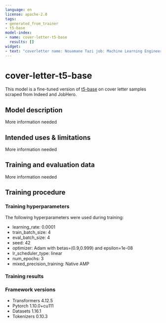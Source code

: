```yaml
---
language: en
license: apache-2.0
tags:
- generated_from_trainer
- t5-base
model-index:
- name: cover-letter-t5-base
  results: []
widget:
- text: "coverletter name: Nouamane Tazi job: Machine Learning Engineer at HuggingFace background: Master's student in AI at the University of Paris Saclay experiences: I participated in the Digital Tech Year program, developing three minimal valuable products for three companies in a 7-week constraint. I also spent 1 year as a machine learning engineer for Flashbrand where I mainly worked on their chatbot . And I recently completed the HuggingFace course, where I built an amazing huggingface space. I am a strong team player."
---
```


<!-- This model card has been generated automatically according to the information the Trainer had access to. You
should probably proofread and complete it, then remove this comment. -->

# cover-letter-t5-base

This model is a fine-tuned version of [t5-base](https://huggingface.co/t5-base) on cover letter samples scraped from Indeed and JobHero.

## Model description

More information needed

## Intended uses & limitations

More information needed

## Training and evaluation data

More information needed

## Training procedure

### Training hyperparameters

The following hyperparameters were used during training:

- learning_rate: 0.0001
- train_batch_size: 4
- eval_batch_size: 4
- seed: 42
- optimizer: Adam with betas=(0.9,0.999) and epsilon=1e-08
- lr_scheduler_type: linear
- num_epochs: 3
- mixed_precision_training: Native AMP

### Training results

### Framework versions

- Transformers 4.12.5
- Pytorch 1.10.0+cu111
- Datasets 1.16.1
- Tokenizers 0.10.3
